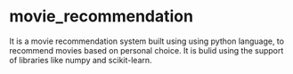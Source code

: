 # movie_recommendation
It is a movie recommendation system built using using python language, to recommend movies based on personal choice. It is bulid using the support of libraries like numpy and scikit-learn.
